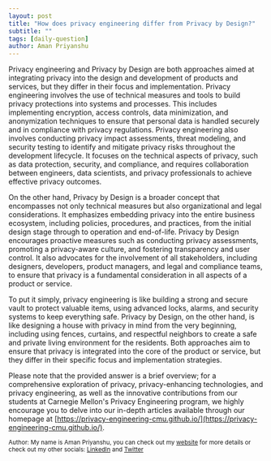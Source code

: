 ```yaml
---
layout: post
title: "How does privacy engineering differ from Privacy by Design?"
subtitle: ""
tags: [daily-question]
author: Aman Priyanshu
---
```


Privacy engineering and Privacy by Design are both approaches aimed at integrating privacy into the design and development of products and services, but they differ in their focus and implementation. Privacy engineering involves the use of technical measures and tools to build privacy protections into systems and processes. This includes implementing encryption, access controls, data minimization, and anonymization techniques to ensure that personal data is handled securely and in compliance with privacy regulations. Privacy engineering also involves conducting privacy impact assessments, threat modeling, and security testing to identify and mitigate privacy risks throughout the development lifecycle. It focuses on the technical aspects of privacy, such as data protection, security, and compliance, and requires collaboration between engineers, data scientists, and privacy professionals to achieve effective privacy outcomes.

On the other hand, Privacy by Design is a broader concept that encompasses not only technical measures but also organizational and legal considerations. It emphasizes embedding privacy into the entire business ecosystem, including policies, procedures, and practices, from the initial design stage through to operation and end-of-life. Privacy by Design encourages proactive measures such as conducting privacy assessments, promoting a privacy-aware culture, and fostering transparency and user control. It also advocates for the involvement of all stakeholders, including designers, developers, product managers, and legal and compliance teams, to ensure that privacy is a fundamental consideration in all aspects of a product or service.

To put it simply, privacy engineering is like building a strong and secure vault to protect valuable items, using advanced locks, alarms, and security systems to keep everything safe. Privacy by Design, on the other hand, is like designing a house with privacy in mind from the very beginning, including using fences, curtains, and respectful neighbors to create a safe and private living environment for the residents. Both approaches aim to ensure that privacy is integrated into the core of the product or service, but they differ in their specific focus and implementation strategies.

Please note that the provided answer is a brief overview; for a comprehensive exploration of privacy, privacy-enhancing technologies, and privacy engineering, as well as the innovative contributions from our students at Carnegie Mellon's Privacy Engineering program, we highly encourage you to delve into our in-depth articles available through our homepage at [https://privacy-engineering-cmu.github.io/](https://privacy-engineering-cmu.github.io/).

<small>Author: My name is Aman Priyanshu, you can check out my [website](https://amanpriyanshu.github.io/) for more details or check out my other socials: [LinkedIn](https://www.linkedin.com/in/aman-priyanshu/) and [Twitter](https://twitter.com/AmanPriyanshu6)</small>
